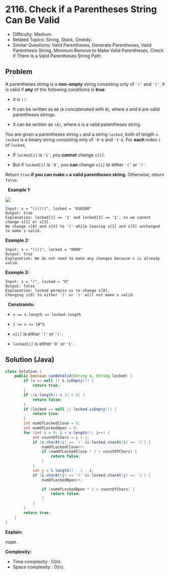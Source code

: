 # 2116. Check if a Parentheses String Can Be Valid

- Difficulty: Medium.
- Related Topics: String, Stack, Greedy.
- Similar Questions: Valid Parentheses, Generate Parentheses, Valid Parenthesis String, Minimum Remove to Make Valid Parentheses,  Check if There Is a Valid Parentheses String Path.

## Problem

A parentheses string is a **non-empty** string consisting only of ```'('``` and ```')'```. It is valid if **any** of the following conditions is **true**:


	
- It is ```()```.
	
- It can be written as ```AB``` (```A``` concatenated with ```B```), where ```A``` and ```B``` are valid parentheses strings.
	
- It can be written as ```(A)```, where ```A``` is a valid parentheses string.


You are given a parentheses string ```s``` and a string ```locked```, both of length ```n```. ```locked``` is a binary string consisting only of ```'0'```s and ```'1'```s. For **each** index ```i``` of ```locked```,


	
- If ```locked[i]``` is ```'1'```, you **cannot** change ```s[i]```.
	
- But if ```locked[i]``` is ```'0'```, you **can** change ```s[i]``` to either ```'('``` or ```')'```.


Return ```true``` **if you can make ```s``` a valid parentheses string**. Otherwise, return ```false```.

 
**Example 1:**

![](https://assets.leetcode.com/uploads/2021/11/06/eg1.png)

```
Input: s = "))()))", locked = "010100"
Output: true
Explanation: locked[1] == '1' and locked[3] == '1', so we cannot change s[1] or s[3].
We change s[0] and s[4] to '(' while leaving s[2] and s[5] unchanged to make s valid.
```

**Example 2:**

```
Input: s = "()()", locked = "0000"
Output: true
Explanation: We do not need to make any changes because s is already valid.
```

**Example 3:**

```
Input: s = ")", locked = "0"
Output: false
Explanation: locked permits us to change s[0]. 
Changing s[0] to either '(' or ')' will not make s valid.
```

 
**Constraints:**


	
- ```n == s.length == locked.length```
	
- ```1 <= n <= 10^5```
	
- ```s[i]``` is either ```'('``` or ```')'```.
	
- ```locked[i]``` is either ```'0'``` or ```'1'```.



## Solution (Java)

```java
class Solution {
    public boolean canBeValid(String s, String locked) {
        if (s == null || s.isEmpty()) {
            return true;
        }
        if ((s.length() & 1) > 0) {
            return false;
        }
        if (locked == null || locked.isEmpty()) {
            return true;
        }
        int numOfLockedClose = 0;
        int numOfLockedOpen = 0;
        for (int i = 0; i < s.length(); i++) {
            int countOfChars = i + 1;
            if (s.charAt(i) == ')' && locked.charAt(i) == '1') {
                numOfLockedClose++;
                if (numOfLockedClose * 2 > countOfChars) {
                    return false;
                }
            }
            int j = s.length() - 1 - i;
            if (s.charAt(j) == '(' && locked.charAt(j) == '1') {
                numOfLockedOpen++;

                if (numOfLockedOpen * 2 > countOfChars) {
                    return false;
                }
            }
        }
        return true;
    }
}
```

**Explain:**

nope.

**Complexity:**

* Time complexity : O(n).
* Space complexity : O(n).
